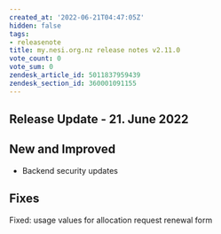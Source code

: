 ```yaml
---
created_at: '2022-06-21T04:47:05Z'
hidden: false
tags:
- releasenote
title: my.nesi.org.nz release notes v2.11.0
vote_count: 0
vote_sum: 0
zendesk_article_id: 5011837959439
zendesk_section_id: 360001091155
---
```


## Release Update - 21. June 2022

## New and Improved

-   Backend security updates

## Fixes

Fixed: usage values for allocation request renewal form